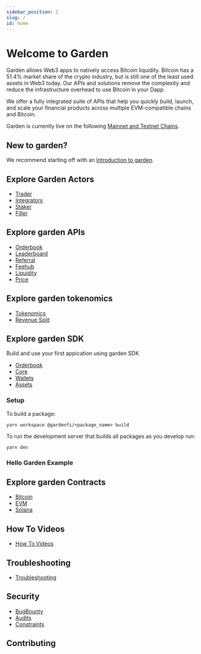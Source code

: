 ```yaml
---
sidebar_position: 1
slug: /
id: home
---
```


# Welcome to Garden

Garden allows Web3 apps to natively access Bitcoin liquidity. Bitcoin has a 51.4% market share of the crypto industry, but is still one of the least used assets in Web3 today. Our APIs and solutions remove the complexity and reduce the infrastructure overhead to use Bitcoin in your Dapp.

We offer a fully integrated suite of APIs that help you quickly build, launch, and scale your financial products across multiple EVM-compatible chains and Bitcoin.

Garden is currently live on the following [Mainnet and Testnet Chains](https://google.com).

## New to garden?

We recommend starting off with an [Introduction to garden](./introduction/introduction-to-garden).

## Explore Garden Actors

-   [Trader](./actors/traders)
-   [Integrators](./actors/integrators)
-   [Staker](./actors/stakers)
-   [Filler](./actors/fillers)

## Explore garden APIs

-   [Orderbook](./developers/API/orderbook)
-   [Leaderboard](./developers/API/leaderboard)
-   [Referral](./developers/API/referral)
-   [Feehub](./developers/API/feehub)
-   [Liquidity](./developers/API/liquidity)
-   [Price](./developers/API/price)

## Explore garden tokenomics

-   [Tokenomics](./tokenomics)
-   [Revenue Split](./tokenomics/revenue-split)

## Explore garden SDK

Build and use your first appication using garden SDK

-   [Orderbook](https://github.com/catalogfi/garden.js/tree/main/packages/orderbook#gardenfiorderbook)
-   [Core](https://github.com/catalogfi/garden.js/tree/main/packages/catalog#gardenficatalog)
-   [Wallets](https://github.com/catalogfi/garden.js/tree/main/packages/catalog#gardenfiota)
-   [Assets](https://github.com/catalogfi/garden.js/tree/main/packages/catalog#gardenfiota)

### Setup

To build a package:

`yarn workspace @gardenfi/<package_name> build`

To run the development server that builds all packages as you develop run:

`yarn dev`

### Hello Garden Example

## Explore garden Contracts

-   [Bitcoin](./contracts/bitcoin)
-   [EVM](./contracts/evm)
-   [Solana](./contracts/solana)

## How To Videos

-   [How To Videos](./introduction/how-to-videos)

## Troubleshooting

-   [Troubleshooting](./troubleshooting)

## Security

-   [BugBounty](https://google.com)
-   [Audits](https://google.com)
-   [Constraints](https://google.com)

## Contributing
